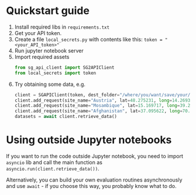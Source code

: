 # Quickstart guide

1. Install required libs in `requirements.txt`
2. Get your API token.
3. Create a file `local_secrets.py` with contents like this: `token = "<your_API_token>"`
4. Run jupyter notebook server
5. Import required assets 
    ```py
    from sg_api_client import SG2APIClient
    from local_secrets import token
    ```
6. Try obtaining some data, e.g.
    ```py
    client = SGAPIClient(token, dest_folder="/where/you/want/save/your/data")
    client.add_request(site_name="Austria", lat=48.275231, long=14.26934, utc_offset="+01:00")
    client.add_request(site_name="Mosambique", lat=15.169717, long=39.253761, utc_offset="+02:00")
    client.add_request(site_name="Afghanistan", lat=37.095622, long=70.557353, utc_offset="+04:30")
    datasets = await client.retrieve_data()
    ```

# Using outside Jupyter notebooks

If you want to run the code outside Jupyter notebook, you need to import `asyncio` lib and call the main function as `asyncio.run(client.retrieve_data())`.


Alternatively, you can build your own evaluation routines asynchronously and use `await` - if you choose this way, you probably know what to do.